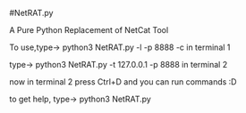 #NetRAT.py

A Pure Python Replacement of NetCat Tool

To use,type-> python3 NetRAT.py -l -p 8888 -c in terminal 1

type-> python3 NetRAT.py -t 127.0.0.1 -p 8888 in terminal 2

now in terminal 2 press Ctrl+D and you can run commands :D

to get help, type-> python3 NetRAT.py
